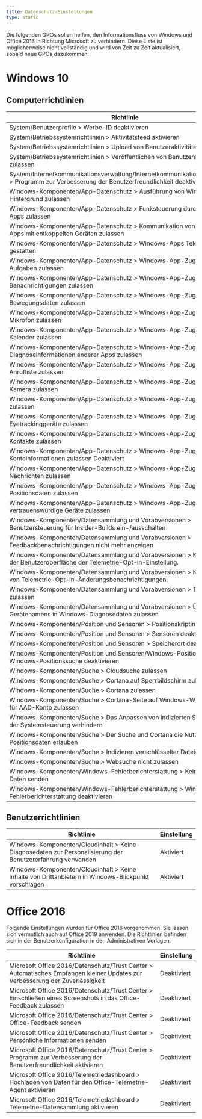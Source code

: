 ```yaml
---
title: Datenschutz-Einstellungen
type: static
---
```


Die folgenden GPOs sollen helfen, den Informationsfluss von Windows und Office 2016 in Richtung Microsoft zu verhindern. Diese Liste ist möglicherweise nicht vollständig und wird von Zeit zu Zeit aktualisiert, sobald neue GPOs dazukommen.

<!--more-->

# Windows 10

## Computerrichtlinien

| Richtlinie | Einstellung |
|---|---|
| System/Benutzerprofile > Werbe-ID deaktivieren | Aktiviert |
| System/Betriebssystemrichtlinien > Aktivitätsfeed aktivieren | Deaktiviert |
| System/Betriebssystemrichtlinien > Upload von Benutzeraktivitäten zulassen | Deaktiviert |
| System/Betriebssystemrichtlinien > Veröffentlichen von Benutzeraktivitäten zulassen | Deaktiviert |
| System/Internetkommunikationsverwaltung/Internetkommunikationseinstellungen > Programm zur Verbesserung der Benutzerfreundlichkeit deaktivieren | Aktiviert |
| Windows-Komponenten/App-Datenschutz > Ausführung von Windows-Apps im Hintergrund zulassen | Deaktiviert |
| Windows-Komponenten/App-Datenschutz > Funksteuerung durch Windows-Apps zulassen | Deaktiviert |
| Windows-Komponenten/App-Datenschutz > Kommunikation von Windows-Apps mit entkoppelten Geräten zulassen | Deaktiviert |
| Windows-Komponenten/App-Datenschutz > Windows-Apps Telefonanrufe gestatten | Deaktiviert |
| Windows-Komponenten/App-Datenschutz > Windows-App-Zugriff auf Aufgaben zulassen | Deaktiviert |
| Windows-Komponenten/App-Datenschutz > Windows-App-Zugriff auf Benachrichtigungen zulassen | Deaktiviert |
| Windows-Komponenten/App-Datenschutz > Windows-App-Zugriff auf Bewegungsdaten zulassen | Deaktiviert |
| Windows-Komponenten/App-Datenschutz > Windows-App-Zugriff auf das Mikrofon zulassen | Deaktiviert |
| Windows-Komponenten/App-Datenschutz > Windows-App-Zugriff auf den Kalender zulassen | Deaktiviert |
| Windows-Komponenten/App-Datenschutz > Windows-App-Zugriff auf Diagnoseinformationen anderer Apps zulassen | Deaktiviert |
| Windows-Komponenten/App-Datenschutz > Windows-App-Zugriff auf die Anrufliste zulassen | Deaktiviert |
| Windows-Komponenten/App-Datenschutz > Windows-App-Zugriff auf die Kamera zulassen | Deaktiviert |
| Windows-Komponenten/App-Datenschutz > Windows-App-Zugriff auf E-Mails zulassen | Deaktiviert |
| Windows-Komponenten/App-Datenschutz > Windows-App-Zugriff auf Eyetrackinggeräte zulassen | Deaktiviert |
| Windows-Komponenten/App-Datenschutz > Windows-App-Zugriff auf Kontakte zulassen | Deaktiviert |
| Windows-Komponenten/App-Datenschutz > Windows-App-Zugriff auf Kontoinformationen zulassen	Deaktiviert	 | Deaktiviert |
| Windows-Komponenten/App-Datenschutz > Windows-App-Zugriff auf Nachrichten zulassen | Deaktiviert |
| Windows-Komponenten/App-Datenschutz > Windows-App-Zugriff auf Positionsdaten zulassen | Deaktiviert |
| Windows-Komponenten/App-Datenschutz > Windows-App-Zugriff auf vertrauenswürdige Geräte zulassen | Deaktiviert |
| Windows-Komponenten/Datensammlung und Vorabversionen > Benutzersteuerung für Insider-Builds ein-/ausschalten | Deaktiviert |
| Windows-Komponenten/Datensammlung und Vorabversionen > Feedbackbenachrichtigungen nicht mehr anzeigen | Aktiviert |
| Windows-Komponenten/Datensammlung und Vorabversionen > Konfigurieren der Benutzeroberfläche der Telemetrie-Opt-in-Einstellung. | Deakviert |
| Windows-Komponenten/Datensammlung und Vorabversionen > Konfigurieren von Telemetrie-Opt-in-Änderungsbenachrichtigungen. | Deakviert |
| Windows-Komponenten/Datensammlung und Vorabversionen > Telemetrie zulassen | Deakviert |
| Windows-Komponenten/Datensammlung und Vorabversionen > Übermitteln des Gerätenamens in Windows-Diagnosedaten zulassen | Deakviert |
| Windows-Komponenten/Position und Sensoren > Positionskripting deaktivieren | Aktiviert |
| Windows-Komponenten/Position und Sensoren > Sensoren deaktivieren | Aktiviert |
| Windows-Komponenten/Position und Sensoren > Speicherort deaktivieren | Aktiviert |
| Windows-Komponenten/Position und Sensoren/Windows-Positionssuche > Windows-Positionssuche deaktivieren | Aktiviert |
| Windows-Komponenten/Suche > Cloudsuche zulassen | Deaktiviert |
| Windows-Komponenten/Suche > Cortana auf Sperrbildschirm zulassen | Deaktiviert |
| Windows-Komponenten/Suche > Cortana zulassen | Deaktiviert |
| Windows-Komponenten/Suche > Cortana-Seite auf Windows-Willkommensseite für AAD-Konto zulassen | Deaktiviert |
| Windows-Komponenten/Suche > Das Anpassen von indizierten Speicherorten in der Systemsteuerung verhindern | Aktiviert |
| Windows-Komponenten/Suche > Der Suche und Cortana die Nutzung von Positionsdaten erlauben | Deaktiviert |
| Windows-Komponenten/Suche > Indizieren verschlüsselter Dateien zulassen | Deaktiviert |
| Windows-Komponenten/Suche > Websuche nicht zulassen | Aktiviert |
| Windows-Komponenten/Windows-Fehlerberichterstattung > Keine zusätzlichen Daten senden | Aktiviert |
| Windows-Komponenten/Windows-Fehlerberichterstattung > Windows-Fehlerberichterstattung deaktivieren | Aktiviert |

## Benutzerrichtlinien

| Richtlinie | Einstellung |
|---|---|
| Windows-Komponenten/Cloudinhalt > Keine Diagnosedaten zur Personalisierung der Benutzererfahrung verwenden | Aktiviert |
| Windows-Komponenten/Cloudinhalt > Keine Inhalte von Drittanbietern in Windows-Blickpunkt vorschlagen | Aktiviert |

# Office 2016

Folgende Einstellungen wurden für Office 2016 vorgenommen. Sie lassen sich vermutlich auch auf Office 2019 anwenden. Die Richtlinien befinden sich in der Benutzerkonfiguration in den Administrativen Vorlagen.

| Richtlinie | Einstellung |
|---|---|
| Microsoft Office 2016/Datenschutz/Trust Center > Automatisches Empfangen kleiner Updates zur Verbesserung der Zuverlässigkeit | Deaktiviert |
| Microsoft Office 2016/Datenschutz/Trust Center > Einschließen eines Screenshots in das Office-Feedback zulassen | Deaktiviert |
| Microsoft Office 2016/Datenschutz/Trust Center > Office-Feedback senden | Deaktiviert |
| Microsoft Office 2016/Datenschutz/Trust Center > Persönliche Informationen senden | Deaktiviert |
| Microsoft Office 2016/Datenschutz/Trust Center > Programm zur Verbesserung der Benutzerfreundlichkeit aktivieren | Deaktiviert |
| Microsoft Office 2016/Telemetriedashboard > Hochladen von Daten für den Office-Telemetrie-Agent aktivieren | Deaktiviert |
| Microsoft Office 2016/Telemetriedashboard > Telemetrie-Datensammlung aktivieren | Deaktiviert |